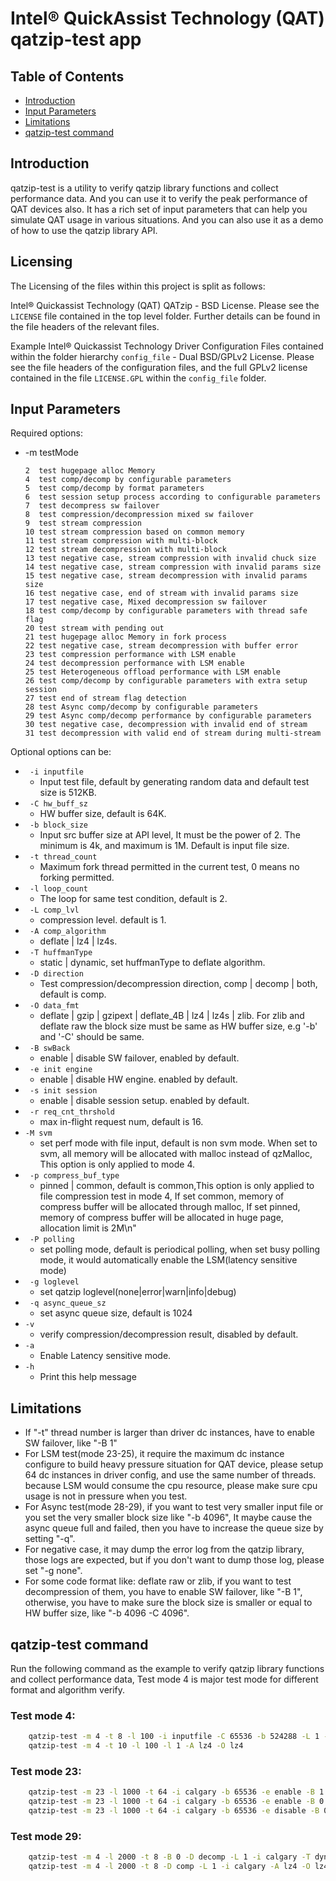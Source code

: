 # Intel&reg; QuickAssist Technology (QAT) qatzip-test app

## Table of Contents

- [Introduction](#introduction)
- [Input Parameters](#Input-Parameters)
- [Limitations](#limitations)
- [qatzip-test command](#qatzip-test-command)

## Introduction

qatzip-test is a utility to verify qatzip library functions and collect performance data.
And you can use it to verify the peak performance of QAT devices also. It has a rich set of input
parameters that can help you simulate QAT usage in various situations. And you can also use it as
a demo of how to use the qatzip library API.

## Licensing

The Licensing of the files within this project is split as follows:

Intel&reg; Quickassist Technology (QAT) QATzip - BSD License. Please see the `LICENSE`
file contained in the top level folder. Further details can be found in the file headers
of the relevant files.

Example Intel&reg; Quickassist Technology Driver Configuration Files contained within the
folder hierarchy `config_file` - Dual BSD/GPLv2 License.
Please see the file headers of the configuration files, and the full GPLv2 license
contained in the file `LICENSE.GPL` within the `config_file` folder.

## Input Parameters

Required options:

- -m testMode

      2  test hugepage alloc Memory
      4  test comp/decomp by configurable parameters
      5  test comp/decomp by format parameters
      6  test session setup process according to configurable parameters
      7  test decompress sw failover
      8  test compression/decompression mixed sw failover
      9  test stream compression
      10 test stream compression based on common memory
      11 test stream compression with multi-block
      12 test stream decompression with multi-block
      13 test negative case, stream compression with invalid chuck size
      14 test negative case, stream compression with invalid params size
      15 test negative case, stream decompression with invalid params size
      16 test negative case, end of stream with invalid params size
      17 test negative case, Mixed decompression sw failover
      18 test comp/decomp by configurable parameters with thread safe flag
      20 test stream with pending out
      21 test hugepage alloc Memory in fork process
      22 test negative case, stream decompression with buffer error
      23 test compression performance with LSM enable
      24 test decompression performance with LSM enable
      25 test Heterogeneous offload performance with LSM enable
      26 test comp/decomp by configurable parameters with extra setup session
      27 test end of stream flag detection
      28 test Async comp/decomp by configurable parameters
      29 test Async comp/decomp performance by configurable parameters
      30 test negative case, decompression with invalid end of stream
      31 test decompression with valid end of stream during multi-stream

Optional options can be:

- ``` -i inputfile```
  - Input test file, default by generating random data and default test size is 512KB.
- ``` -C hw_buff_sz```
  - HW buffer size, default is 64K.
- ``` -b block_size```
  - Input src buffer size at API level, It must be the power of 2. The minimum is 4k, and maximum is 1M. Default is input file size.
- ``` -t thread_count```
  - Maximum fork thread permitted in the current test, 0 means no forking permitted.
- ``` -l loop_count```
  - The loop for same test condition, default is 2.
- ``` -L comp_lvl```
  - compression level. default is 1.
- ``` -A comp_algorithm```
  - deflate | lz4 | lz4s.
- ``` -T huffmanType```
  - static | dynamic, set huffmanType to deflate algorithm.
- ``` -D direction```
  - Test compression/decompression direction, comp | decomp | both, default is comp.
- ``` -O data_fmt```
  - deflate | gzip | gzipext | deflate_4B | lz4 | lz4s | zlib. For zlib and deflate raw the block size must be same as HW buffer size, e.g '-b' and '-C' should be same.
- ``` -B swBack```
  - enable | disable SW failover, enabled by default.
- ``` -e init engine```
  - enable | disable HW engine. enabled by default.
- ``` -s init session```
  - enable | disable session setup. enabled by default.
- ``` -r req_cnt_thrshold```
  - max in-flight request num, default is 16.
- ``` -M svm ```
  - set perf mode with file input, default is non svm mode. When set to svm, all memory will be allocated with malloc instead of qzMalloc, This option is only applied to mode 4.
- ``` -p compress_buf_type```
  - pinned | common, default is common,This option is only applied to file compression test in mode 4, If set common, memory of compress buffer will be allocated through malloc, If set pinned, memory of compress buffer will be allocated in huge page, allocation limit is 2M\n"
- ``` -P polling```
  - set polling mode, default is periodical polling, when set busy polling mode, it would automatically enable the LSM(latency sensitive mode)
- ``` -g loglevel```
  - set qatzip loglevel(none|error|warn|info|debug)
- ``` -q async_queue_sz```
  - set async queue size, default is 1024
- ``` -v ```
  - verify compression/decompression result, disabled by default.
- ``` -a ```
  - Enable Latency sensitive mode.
- ``` -h ```
  - Print this help message

## Limitations

* If "-t" thread number is larger than driver dc instances, have to enable SW failover, like "-B 1"
* For LSM test(mode 23-25), it require the maximum dc instance configure to build heavy pressure situation
  for QAT device, please setup 64 dc instances in driver config, and use the same number of threads.
  because LSM would consume the cpu resource, please make sure cpu usage is not in pressure when you test.
* For Async test(mode 28-29), if you want to test very smaller input file or you set the very smaller block
  size like "-b 4096", It maybe cause the async queue full and failed, then you have to increase the queue
  size by setting "-q".
* For negative case, it may dump the error log from the qatzip library, those logs are expected, but if you
  don't want to dump those log, please set "-g none".
* For some code format like: deflate raw or zlib, if you want to test decompression of them, you have to enable
  SW failover, like "-B 1", otherwise, you have to make sure the block size is smaller or equal to HW buffer
  size, like "-b 4096 -C 4096".

## qatzip-test command

Run the following command as the example to verify qatzip library functions and collect performance data,
Test mode 4 is major test mode for different format and algorithm verify.

### Test mode 4:
```bash
    qatzip-test -m 4 -t 8 -l 100 -i inputfile -C 65536 -b 524288 -L 1 -A deflate -O gzipext -T dynamic
    qatzip-test -m 4 -t 10 -l 100 -l 1 -A lz4 -O lz4
```
### Test mode 23:
```bash
    qatzip-test -m 23 -l 1000 -t 64 -i calgary -b 65536 -e enable -B 1 -a
    qatzip-test -m 23 -l 1000 -t 64 -i calgary -b 65536 -e enable -B 0 -a
    qatzip-test -m 23 -l 1000 -t 64 -i calgary -b 65536 -e disable -B 0 -a
```
### Test mode 29:
```bash
    qatzip-test -m 4 -l 2000 -t 8 -B 0 -D decomp -L 1 -i calgary -T dynamic -C 4096 -b 4096
    qatzip-test -m 4 -l 2000 -t 8 -D comp -L 1 -i calgary -A lz4 -O lz4 -q 2048
```
